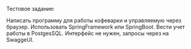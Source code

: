 Тестовое задание:

Написать программу для работы кофеварки и управляемую через браузер.
Использовать SpringFramework или SpringBoot.
Вести учет работы в PostgesSQL.
Интерфейс не нужен, запросы через на SwaggeUI.